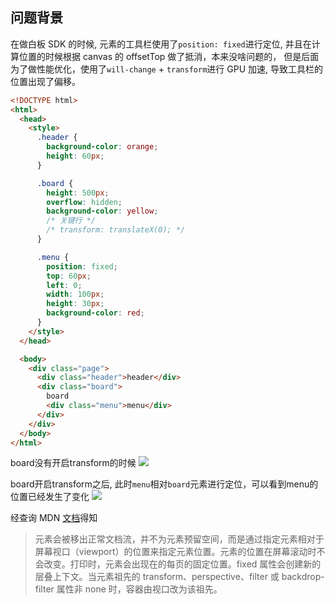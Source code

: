 ## 问题背景

在做白板 SDK 的时候, 元素的工具栏使用了`position: fixed`进行定位, 并且在计算位置的时候根据 canvas 的 offsetTop 做了抵消，本来没啥问题的， 但是后面为了做性能优化，使用了`will-change` + `transform`进行 GPU 加速, 导致工具栏的位置出现了偏移。

```html
<!DOCTYPE html>
<html>
  <head>
    <style>
      .header {
        background-color: orange;
        height: 60px;
      }

      .board {
        height: 500px;
        overflow: hidden;
        background-color: yellow;
        /* 关键行 */
        /* transform: translateX(0); */
      }

      .menu {
        position: fixed;
        top: 60px;
        left: 0;
        width: 100px;
        height: 30px;
        background-color: red;
      }
    </style>
  </head>

  <body>
    <div class="page">
      <div class="header">header</div>
      <div class="board">
        board
        <div class="menu">menu</div>
      </div>
    </div>
  </body>
</html>
```

board没有开启transform的时候
![](https://cdn.jsdelivr.net/gh/chenxiaoyao6228/cloudimg@main/2023/position-fixed-1.png)

board开启transform之后, 此时`menu`相对`board`元素进行定位，可以看到menu的位置已经发生了变化
![](https://cdn.jsdelivr.net/gh/chenxiaoyao6228/cloudimg@main/2023/position-fixed-2.png)

经查询 MDN [文档](https://developer.mozilla.org/zh-CN/docs/Web/CSS/position)得知

> 元素会被移出正常文档流，并不为元素预留空间，而是通过指定元素相对于屏幕视口（viewport）的位置来指定元素位置。元素的位置在屏幕滚动时不会改变。打印时，元素会出现在的每页的固定位置。fixed 属性会创建新的层叠上下文。当元素祖先的 transform、perspective、filter 或 backdrop-filter 属性非 none 时，容器由视口改为该祖先。